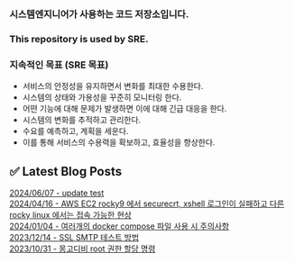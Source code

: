 
### 시스템엔지니어가 사용하는 코드 저장소입니다.
### This repository is used by SRE.

### 지속적인 목표 (SRE 목표)
* 서비스의 안정성을 유지하면서 변화를 최대한 수용한다.
* 시스템의 상태와 가용성을 꾸준히 모니터링 한다.
* 어떤 기능에 대해 문제가 발생하면 이에 대해 긴급 대응을 한다.
* 시스템의 변화를 추적하고 관리한다.
* 수요를 예측하고, 계획을 세운다.
* 이를 통해 서비스의 수용력을 확보하고, 효율성을 향상한다.


## ✅ Latest Blog Posts

[2024/06/07 - update test](https://vitta.tistory.com/86) <br/>
[2024/04/16 - AWS EC2 rocky9 에서 securecrt, xshell 로그인이 실패하고 다른 rocky linux 에서는 접속 가능한 현상](https://vitta.tistory.com/85) <br/>
[2024/01/04 - 여러개의 docker compose 파일 사용 시 주의사항](https://vitta.tistory.com/84) <br/>
[2023/12/14 - SSL SMTP 테스트 방법](https://vitta.tistory.com/83) <br/>
[2023/10/31 - 몽고디비 root 권한 할당 명령](https://vitta.tistory.com/82) <br/>
